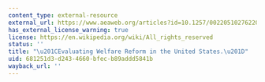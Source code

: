 ```yaml
---
content_type: external-resource
external_url: https://www.aeaweb.org/articles?id=10.1257/002205102762203576
has_external_license_warning: true
license: https://en.wikipedia.org/wiki/All_rights_reserved
status: ''
title: "\u201CEvaluating Welfare Reform in the United States.\u201D"
uid: 681251d3-d243-4660-bfec-b89addd5841b
wayback_url: ''
---
```

